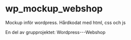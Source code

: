 # wp_mockup_webshop
Mockup inför wordpress. Hårdkodat med html, css och js

En del av grupprojektet: Wordpress---Webshop 
